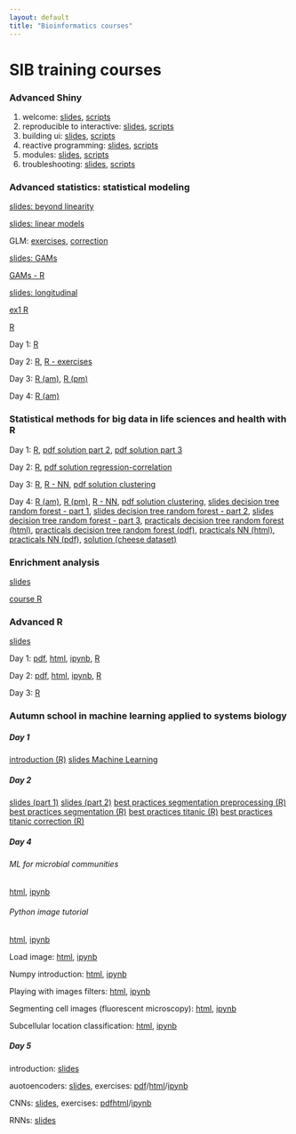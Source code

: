 ```yaml
---
layout: default
title: "Bioinformatics courses"
---
```


# SIB training courses


### Advanced Shiny

 <ol>
  <li>welcome: <a href="SIB_shiny_dec2019/advanced-shiny-sib-master/00-welcome.pdf">slides</a>, <a href="https://github.com/mzuer/mzuer.github.io/SIB_shiny_dec2019/advanced-shiny-sib-master/00-welcome.pdf">scripts</a></li>
  <li>reproducible to interactive: <a href="SIB_shiny_dec2019/advanced-shiny-sib-master/01-reproducible-to-interactive.pdf">slides</a>, <a href="https://github.com/mzuer/mzuer.github.io/SIB_shiny_dec2019/advanced-shiny-sib-master/01-reproducible-to-interactive">scripts</a></li>
  <li>building ui: <a href="SIB_shiny_dec2019/advanced-shiny-sib-master/02-building-ui.pdf">slides</a>, <a href="https://github.com/mzuer/mzuer.github.io/SIB_shiny_dec2019/advanced-shiny-sib-master/02-building-ui">scripts</a></li>
  <li>reactive programming: <a href="SIB_shiny_dec2019/advanced-shiny-sib-master/03-reactive-programming.pdf">slides</a>, <a href="https://github.com/mzuer/mzuer.github.io/SIB_shiny_dec2019/advanced-shiny-sib-master/03-react-prog">scripts</a></li>
  <li>modules: <a href="SIB_shiny_dec2019/advanced-shiny-sib-master/04-modules.pdf">slides</a>, <a href="https://github.com/mzuer/mzuer.github.io/SIB_shiny_dec2019/04-modules">scripts</a></li>
  <li>troubleshooting: <a href="SIB_shiny_dec2019/advanced-shiny-sib-master/05-troubleshooting.pdf">slides</a>, <a href="https://github.com/mzuer/mzuer.github.io/SIB_shiny_dec2019/advanced-shiny-sib-master/05-troubleshooting">scripts</a></li>
</ol> 


### Advanced statistics: statistical modeling 

<a href="SIB_advancedStat_2018/20180820-Beyond_linearity.pdf">slides: beyond linearity</a>

<a href="SIB_advancedStat_2018/20180820-linearmodels-print.pdf">slides: linear models</a>

GLM: <a href="SIB_advancedStat_2018/GLM_exo.html">exercises</a>, <a href="SIB_advancedStat_2018/correction_GLM.pdf">correction</a>

<a href="SIB_advancedStat_2018/gams_v1.pdf">slides: GAMs</a>

<a href="SIB_advancedStat_2018/gam_Q_Aug23,2018.R">GAMs - R</a>

<a href="SIB_advancedStat_2018/longitudinal_v1.pdf">slides: longitudinal</a>

<a href="SIB_advancedStat_2018/SIB_advancedStat_2018/ex1.R">ex1 R</a>

<a href="SIB_advancedStat_2018/day1.R">R</a>

Day 1: <a href="SIB_advancedStat_2018/day1.R">R</a>

Day 2: <a href="SIB_advancedStat_2018/day2.R">R</a>, <a href="SIB_advancedStat_2018/day2_exercises.R">R - exercises</a>

Day 3: <a href="SIB_advancedStat_2018/day3_am.R">R (am)</a>, <a href="SIB_advancedStat_2018/day3_pm.R">R (pm)</a>

Day 4: <a href="SIB_advancedStat_2018/day4_am.R">R (am)</a>

### Statistical methods for big data in life sciences and health with R 

Day 1: <a href="SIB_SMBD_2018/day1.R">R</a>,  <a href="SIB_SMBD_2018/day1-solution-part2.pdf">pdf solution part 2</a>, <a href="SIB_SMBD_2018/day1-solution-part3.pdf">pdf solution part 3</a>

Day 2: <a href="SIB_SMBD_2018/day2.R">R</a>,  <a href="SIB_SMBD_2018/day2-solution_regression_correlation.pdf">pdf solution regression-correlation</a>

Day 3: <a href="SIB_SMBD_2018/day3.R">R</a>, <a href="SIB_SMBD_2018/day3_NN.R">R - NN</a>, <a href="SIB_SMBD_2018/day3-solution_clustering.pdf">pdf solution clustering</a>

Day 4: <a href="SIB_SMBD_2018/day4.R">R (am)</a>, <a href="SIB_SMBD_2018/day4_afternoon.R">R (pm)</a>, <a href="SIB_SMBD_2018/day3_NN.R">R - NN</a>, <a href="SIB_SMBD_2018/day3-solution_clustering.pdf">pdf solution clustering</a>, <a href="SIB_SMBD_2018/Day4_Lecture_neuralNet_decisionTree_randomForest_1.pdf">slides decision tree random forest - part 1</a>, <a href="SIB_SMBD_2018/Day4_Lecture_neuralNet_decisionTree_randomForest_2.pdf">slides decision tree random forest - part 2</a>, <a href="SIB_SMBD_2018/Day4_Lecture_neuralNet_decisionTree_randomForest_3.pdf">slides decision tree random forest - part 3</a>, <a href="SIB_SMBD_2018/Day4_Practicals_Decision_Tree_Random_Forest.html">practicals decision tree random forest (html)</a>, <a href="SIB_SMBD_2018/Day4_Practicals_Decision_Tree_Random_Forest.pdf">practicals decision tree random forest (pdf)</a>, <a href="SIB_SMBD_2018/Day4_Practicals_Neural_Network.html">practicals NN (html)</a>,  <a href="SIB_SMBD_2018/Day4_Practicals_Neural_Network.pdf">practicals NN (pdf)</a>,  <a href="SIB_SMBD_2018/solutionCheesedataset.txt">solution (cheese dataset)</a>


### Enrichment analysis 

<a href="SIB_enrichmentAnalysis_2018/Enrichment_analysis_lecture_solution.pdf">slides</a>

<a href="SIB_enrichmentAnalysis_2018/21_03_course.R">course R</a>

### Advanced R 

<a href="SIB_advancedR_2017/slides_advancedR.pdf">slides</a>

Day 1: <a href="SIB_advancedR_2017/day1.pdf">pdf</a>,  <a href="SIB_advancedR_2017/day1.html">html</a>,  <a href="SIB_advancedR_2017/day1.ipynb">ipynb</a>,  <a href="SIB_advancedR_2017/day1.R">R</a>


Day 2: <a href="SIB_advancedR_2017/day2.pdf">pdf</a>,  <a href="SIB_advancedR_2017/day2.html">html</a>,  <a href="SIB_advancedR_2017/day2.ipynb">ipynb</a>,  <a href="SIB_advancedR_2017/day2.R">R</a>


Day 3: <a href="SIB_advancedR_2017/day3.R">R</a>
    

### Autumn school in machine learning applied to systems biology 

##### Day 1

<a href="SIB_machine_learning_Autumn_School_2017/day1/day1_introduction.R">introduction (R)</a>
<a href="SIB_machine_learning_Autumn_School_2017/day1/Machine_Learning.pdf">slides Machine Learning</a>

##### Day 2
<a href="SIB_machine_learning_Autumn_School_2017/day2/day2_eric.automn.school.november.2017_1.pdf">slides (part 1)</a>
<a href="SIB_machine_learning_Autumn_School_2017/day2/day2_eric.automn.school.november.2017_2.pdf">slides (part 2)</a>
<a href="SIB_machine_learning_Autumn_School_2017/day2/day2_bestpractices_segmentation_pre.processing.R">best practices segmentation preprocessing (R)</a>
<a href="SIB_machine_learning_Autumn_School_2017/day2/day2_bestpractices_segmentation.R">best practices segmentation (R)</a>
<a href="SIB_machine_learning_Autumn_School_2017/day2/day2_bestpractices_titanic.R">best practices titanic (R)</a>
<a href="SIB_machine_learning_Autumn_School_2017/day2/day2_bestpractices_titanic_correction.R">best practices titanic correction (R)</a>


##### Day 4

###### ML for microbial communities

<a href="SIB_machine_learning_Autumn_School_2017/day4/ML-for-microbial-communities-master/Machine_Learning_for_Microbial_Communities.html">html</a>, <a href="SIB_machine_learning_Autumn_School_2017/day4/ML-for-microbial-communities-master/Machine_Learning_for_Microbial_Communities.ipynb">ipynb</a>


###### Python image tutorial

<a href="SIB_machine_learning_Autumn_School_2017/day4/python-image-tutorial-master/Machine_Learning_for_Microbial_Communities.html">html</a>, <a href="SIB_machine_learning_Autumn_School_2017/day4/python-image-tutorial-master/Machine_Learning_for_Microbial_Communities.ipynb">ipynb</a>


Load image: <a href="SIB_machine_learning_Autumn_School_2017/day4/python-image-tutorial-master/Load_images.html">html</a>, <a href="SIB_machine_learning_Autumn_School_2017/day4/python-image-tutorial-master/Load_images.ipynb">ipynb</a>

Numpy introduction: <a href="SIB_machine_learning_Autumn_School_2017/day4/python-image-tutorial-master/Numpy_introduction.html">html</a>, <a href="SIB_machine_learning_Autumn_School_2017/day4/python-image-tutorial-master/Numpy_introduction.ipynb">ipynb</a>

Playing with images filters: <a href="SIB_machine_learning_Autumn_School_2017/day4/python-image-tutorial-master/Playing_with_images_filters.html">html</a>, <a href="SIB_machine_learning_Autumn_School_2017/day4/python-image-tutorial-master/Playing_with_images_filters.ipynb">ipynb</a>

Segmenting cell images (fluorescent microscopy): <a href="SIB_machine_learning_Autumn_School_2017/day4/python-image-tutorial-master/Segmenting_cell_images_fluorescent_microscopy.html">html</a>, <a href="SIB_machine_learning_Autumn_School_2017/day4/python-image-tutorial-master/Segmenting_cell_images_fluorescent_microscopy.ipynb">ipynb</a>

Subcellular location classification: <a href="SIB_machine_learning_Autumn_School_2017/day4/python-image-tutorial-master/Subcellular_Location_Classification.html">html</a>, <a href="SIB_machine_learning_Autumn_School_2017/day4/python-image-tutorial-master/Subcellular_Location_Classification.ipynb">ipynb</a>

##### Day 5

introduction: <a href="SIB_machine_learning_Autumn_School_2017/day5/DeepLearning_Intro.pdf">slides</a>

auotoencoders: <a href="SIB_machine_learning_Autumn_School_2017/day5/DeepLearning_Autoencoders.pdf">slides</a>, exercises: <a href="SIB_machine_learning_Autumn_School_2017/day5/ae.pdf">pdf</a>/<a href="SIB_machine_learning_Autumn_School_2017/day5/ae.html">html</a>/<a href="SIB_machine_learning_Autumn_School_2017/day5/ae.ipynb">ipynb</a>

CNNs: <a href="SIB_machine_learning_Autumn_School_2017/day5/DeepLearning_ConvolutionalNeuralNetworks.pdf">slides</a>, exercises: <a href="SIB_machine_learning_Autumn_School_2017/day5/cnn.pdf">pdf</a><a href="SIB_machine_learning_Autumn_School_2017/day5/cnn.html">html</a>/<a href="SIB_machine_learning_Autumn_School_2017/day5/cnn.ipynb">ipynb</a>

RNNs: <a href="SIB_machine_learning_Autumn_School_2017/day5/DeepLearning_RecurrentNeuralNetworks.pdf">slides</a>





